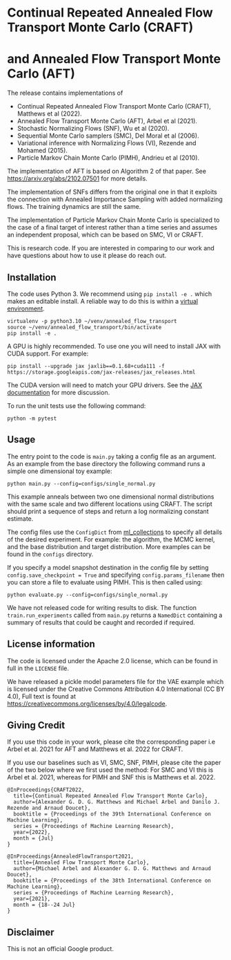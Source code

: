 # Continual Repeated Annealed Flow Transport Monte Carlo (CRAFT)
# and Annealed Flow Transport Monte Carlo (AFT)

The release contains implementations of

* Continual Repeated Annealed Flow Transport Monte Carlo (CRAFT), Matthews et al (2022).
* Annealed Flow Transport Monte Carlo (AFT), Arbel et al (2021).
* Stochastic Normalizing Flows (SNF), Wu et al (2020).
* Sequential Monte Carlo samplers (SMC), Del Moral et al (2006).
* Variational inference with Normalizing Flows (VI), Rezende and Mohamed (2015).
* Particle Markov Chain Monte Carlo (PIMH), Andrieu et al (2010).

The implementation of AFT is based on Algorithm 2 of that paper.
See https://arxiv.org/abs/2102.07501 for more details.

The implementation of SNFs differs from the original one in that it exploits
the connection with Annealed Importance Sampling with added normalizing flows.
The training dynamics are still the same.

The implementation of Particle Markov Chain Monte Carlo is specialized to
the case of a final target of interest rather than a time series and
assumes an independent proposal, which can be based on SMC, VI or CRAFT.

This is research code. If you are interested in comparing to our work and
have questions about how to use it please do reach out. 

## Installation

The code uses Python 3. We recommend using `pip install -e .` which makes an
editable install. A reliable way to do this is within a
[virtual environment](https://docs.python-guide.org/dev/virtualenvs/).

```
virtualenv -p python3.10 ~/venv/annealed_flow_transport
source ~/venv/annealed_flow_transport/bin/activate
pip install -e .
```

A GPU is highly recommended. To use one you will need to install JAX with CUDA
support. For example:

```
pip install --upgrade jax jaxlib==0.1.68+cuda111 -f
https://storage.googleapis.com/jax-releases/jax_releases.html
```

The CUDA version will need to match your GPU drivers.
See the [JAX documentation](https://github.com/google/jax#installation) for more
discussion.

To run the unit tests use the following command:

```
python -m pytest
```

## Usage

The entry point to the code is `main.py` taking a config file as an argument.
As an example from the base directory the following command runs a simple
one dimensional toy example:

```
python main.py --config=configs/single_normal.py
```

This example anneals between two one dimensional normal distributions with the
same scale and two different locations using CRAFT. The script should print a
sequence of steps and return a log normalizing constant estimate.


The config files use the `ConfigDict` from
[ml_collections](https://github.com/google/ml_collections) to specify all
details of the desired experiment. For example: the algorithm, the MCMC kernel,
and the base distribution and target distribution. More examples can be found in
the `configs` directory.

If you specify a model snapshot destination in the config file by setting 
`config.save_checkpoint = True` and specifying `config.params_filename` then you can
store a file to evaluate using PIMH. This is then called using:

```
python evaluate.py --config=configs/single_normal.py
```

We have not released code for writing results to disk. The function
`train.run_experiments` called from `main.py` returns a `NamedDict` containing a
summary of results that could be caught and recorded if required.

## License information

The code is licensed under the Apache 2.0 license, which can be found in full in
the `LICENSE` file.

We have released a pickle model parameters file for the VAE example which is
licensed under the Creative Commons Attribution 4.0 International (CC BY 4.0),
Full text is found at https://creativecommons.org/licenses/by/4.0/legalcode.

## Giving Credit

If you use this code in your work, please cite the corresponding paper i.e Arbel et al. 2021 for AFT and Matthews et al. 2022 for CRAFT. 

If you use our baselines such as VI, SMC, SNF, PIMH, please cite the paper of the two below where we first used the method: For SMC and VI this is Arbel et al. 2021, whereas for PIMH and SNF this is Matthews et al. 2022.

```
@InProceedings{CRAFT2022,
  title={Continual Repeated Annealed Flow Transport Monte Carlo},
  author={Alexander G. D. G. Matthews and Michael Arbel and Danilo J. Rezende and Arnaud Doucet},
  booktitle = {Proceedings of the 39th International Conference on Machine Learning},
  series = {Proceedings of Machine Learning Research},
  year={2022},
  month = {Jul}
}
```

```
@InProceedings{AnnealedFlowTransport2021,
  title={Annealed Flow Transport Monte Carlo},
  author={Michael Arbel and Alexander G. D. G. Matthews and Arnaud Doucet},
  booktitle = {Proceedings of the 38th International Conference on Machine Learning},
  series = {Proceedings of Machine Learning Research},
  year={2021},
  month = {18--24 Jul}
}
```

## Disclaimer

This is not an official Google product.
